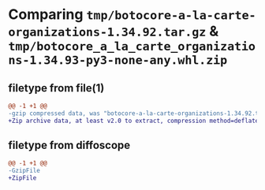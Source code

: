 # Comparing `tmp/botocore-a-la-carte-organizations-1.34.92.tar.gz` & `tmp/botocore_a_la_carte_organizations-1.34.93-py3-none-any.whl.zip`

## filetype from file(1)

```diff
@@ -1 +1 @@
-gzip compressed data, was "botocore-a-la-carte-organizations-1.34.92.tar", last modified: Fri Apr 26 01:01:43 2024, max compression
+Zip archive data, at least v2.0 to extract, compression method=deflate
```

## filetype from diffoscope

```diff
@@ -1 +1 @@
-GzipFile
+ZipFile
```

